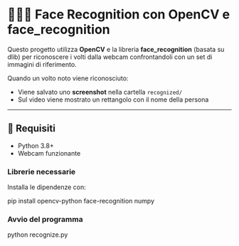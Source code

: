 # 🧑‍🤝‍🧑 Face Recognition con OpenCV e face_recognition

Questo progetto utilizza **OpenCV** e la libreria **face_recognition** (basata su dlib) per riconoscere i volti dalla webcam confrontandoli con un set di immagini di riferimento.

Quando un volto noto viene riconosciuto:
- Viene salvato uno **screenshot** nella cartella `recognized/`  
- Sul video viene mostrato un rettangolo con il nome della persona  

---

## 🚀 Requisiti

- Python 3.8+
- Webcam funzionante

### Librerie necessarie
Installa le dipendenze con:


pip install opencv-python face-recognition numpy

### Avvio del programma

python recognize.py
